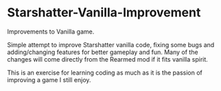 # Starshatter-Vanilla-Improvement
Improvements to Vanilla game.

Simple attempt to improve Starshatter vanilla code, fixing some bugs and adding/changing features for better gameplay and fun.
Many of the changes will come directly from the Rearmed mod if it fits vanilla spirit.

This is an exercise for learning coding as much as it is the passion of improving a game I still enjoy.
